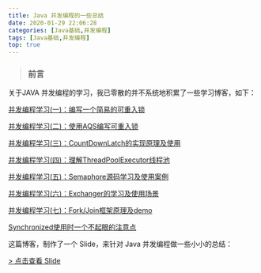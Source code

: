 ```yaml
---
title: Java 并发编程的一些总结
date: 2020-01-29 22:06:28
categories: [Java基础,并发编程]
tags: [Java基础,并发编程]
top: true
---
```


> ### 前言

关于JAVA 并发编程的学习，我已零散的并不系统地积累了一些学习博客，如下：

[并发编程学习(一)：编写一个简易的可重入锁](/blog/20190517/编写一个简易的可重入锁-一/)

[并发编程学习(二)：使用AQS编写可重入锁](/blog/20190525/并发编程学习-二-：使用AQS编写可重入锁/)

[并发编程学习(三)：CountDownLatch的实现原理及使用](/blog/20190602/并发编程学习-三-：CountDownLatch的实现原理及使用/)

[并发编程学习(四)：理解ThreadPoolExecutor线程池](/blog/20190617/并发编程学习-四-：理解ThreadPoolExecutor线程池/)

[并发编程学习(五)：Semaphore源码学习及使用案例](/blog/20190623/并发编程学习-五-：Semaphore源码学习及使用案例/)

[并发编程学习(六)：Exchanger的学习及使用场景](/blog/20190701/并发编程学习-六-：Exchanger的学习及使用场景/)

[并发编程学习(七)：Fork/Join框架原理及demo](/blog/20190814/并发编程学习-七-：Fork-Join框架原理及demo/)

[Synchronized使用时一个不起眼的注意点](/blog/20190716/Synchronized使用时一个不起眼的注意点/)


这篇博客，制作了一个 Slide，来针对 Java 并发编程做一些小小的总结：

[> 点击查看 Slide](/ppt/java-concurrent-knowledge.html)



